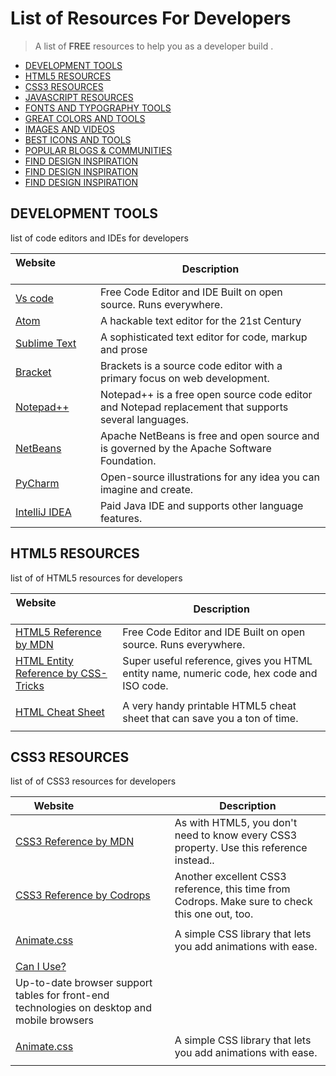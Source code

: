 # List of Resources For Developers

> A list of **FREE** resources to help you as a developer build .

- [DEVELOPMENT TOOLS](#development-tools)
- [HTML5 RESOURCES](#html5resources)
- [CSS3 RESOURCES](#css)
- [JAVASCRIPT RESOURCES](#javascript)
- [FONTS AND TYPOGRAPHY TOOLS](#fonts-typography)
- [GREAT COLORS AND TOOLS](#color-tools)
- [IMAGES AND VIDEOS](#images-videos)
- [BEST ICONS AND TOOLS](#icons)
- [POPULAR BLOGS & COMMUNITIES](#communities)
- [FIND DESIGN INSPIRATION](#inspirations)
- [FIND DESIGN INSPIRATION](#inspirations)
- [FIND DESIGN INSPIRATION](#inspirations)

## DEVELOPMENT TOOLS

list of code editors and IDEs for developers

| Website&nbsp; &nbsp; &nbsp; &nbsp; &nbsp; &nbsp; &nbsp; &nbsp; &nbsp; &nbsp; &nbsp; &nbsp; &nbsp; &nbsp; | Description                                                                                          |
| -------------------------------------------------------------------------------------------------------- | ---------------------------------------------------------------------------------------------------- |
| [Vs code](https://code.visualstudio.com/)                                                                | Free Code Editor and IDE Built on open source. Runs everywhere.                                      |
| [Atom](https://atom.io/)                                                                                 | A hackable text editor for the 21st Century                                                          |
| [Sublime Text](https://www.sublimetext.com/)                                                             | A sophisticated text editor for code, markup and prose                                               |
| [Bracket](http://brackets.io/)                                                                           | Brackets is a source code editor with a primary focus on web development.                            |
| [Notepad++](https://notepad-plus-plus.org/)                                                              | Notepad++ is a free open source code editor and Notepad replacement that supports several languages. |
| [NetBeans](https://netbeans.org/)                                                                        | Apache NetBeans is free and open source and is governed by the Apache Software Foundation.           |
| [PyCharm](https://www.jetbrains.com/pycharm/)                                                            | Open-source illustrations for any idea you can imagine and create.                                   |
| [IntelliJ IDEA](https://www.jetbrains.com/idea/)                                                         | Paid Java IDE and supports other language features.                                                  |

## HTML5 RESOURCES

list of of HTML5 resources for developers

| Website&nbsp; &nbsp; &nbsp; &nbsp; &nbsp; &nbsp; &nbsp; &nbsp; &nbsp; &nbsp; &nbsp; &nbsp; &nbsp; &nbsp; | Description                                                                              |
| -------------------------------------------------------------------------------------------------------- | ---------------------------------------------------------------------------------------- |
| [HTML5 Reference by MDN](https://developer.mozilla.org/en-US/docs/Web/HTML/Element)                      | Free Code Editor and IDE Built on open source. Runs everywhere.                          |
| [HTML Entity Reference by CSS-Tricks](https://css-tricks.com/snippets/html/glyphs/)                      | Super useful reference, gives you HTML entity name, numeric code, hex code and ISO code. |
|                                                                                                          |
| [HTML Cheat Sheet](https://websitesetup.org/html5-cheat-sheet/)                                          | A very handy printable HTML5 cheat sheet that can save you a ton of time.                |
|                                                                                                          |

## CSS3 RESOURCES

list of of CSS3 resources for developers

| Website&nbsp; &nbsp; &nbsp; &nbsp; &nbsp; &nbsp; &nbsp; &nbsp; &nbsp; &nbsp; &nbsp; &nbsp; &nbsp; &nbsp; | Description                                                                              |
| -------------------------------------------------------------------------------------------------------- | ---------------------------------------------------------------------------------------- |
| [CSS3 Reference by MDN](https://developer.mozilla.org/en-US/docs/Web/CSS/Reference)                      | As with HTML5, you don't need to know every CSS3 property. Use this reference instead..  |
| [CSS3 Reference by Codrops](https://tympanus.net/codrops/css_reference/)                      |Another excellent CSS3 reference, this time from Codrops. Make sure to check this one out, too. |
|                                                                                                          |
| [Animate.css](https://animate.style/)                                          | A simple CSS library that lets you add animations with ease.               |
|                                                                                                          |
| [Can I Use?](https://caniuse.com/)                                          | 
Up-to-date browser support tables for front-end technologies on desktop and mobile browsers           |
|                                                                                                          |
| [Animate.css](https://websitesetup.org/html5-cheat-sheet/)                                          | A simple CSS library that lets you add animations with ease.               |
|                                                                                                          |
